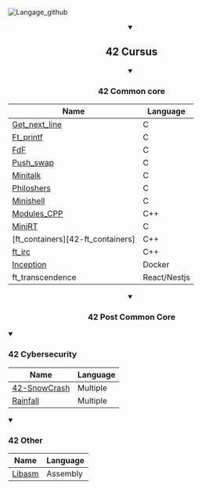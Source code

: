 ![Langage_github]

<details open>
<summary align='center'> <h2>42 Cursus</h2> </summary>

<details open>
<summary align='center'> <h3>42 Common core</h3> </summary>

| Name                              | Language     |
| --------------------------------- | ------------ |
| [Get_next_line][42-get_next_line] | C            |
| [Ft_printf][42-ft_printf]         | C            |
| [FdF][42-FdF]                     | C            |
| [Push_swap][42-push_swap]         | C            |
| [Minitalk][42-minitalk]           | C            |
| [Philoshers][42-Philoshers]       | C            |
| [Minishell][42-Minishell]         | C            |
| [Modules_CPP][42-CPP_Modules]     | C++          |
| [MiniRT][42-miniRT]               | C            |
| [ft_containers][42-ft_containers] | C++          |
| [ft_irc][42-ft_irc]               | C++          |
| [Inception][42-Inception]         | Docker       |
| ft_transcendence                  | React/Nestjs |

</details>

<details open>
<summary align='center'> <h3> 42 Post Common Core </h3> </summary>

<details open>
<summary> <h3>42 Cybersecurity</h3> </summary>

| Name                         | Language |
| ---------------------------- | -------- |
| [42-SnowCrash][42-SnowCrash] | Multiple |
| [Rainfall][42-rainfall]      | Multiple |

</details>

<details open>
<summary> <h3>42 Other</h3> </summary>

| Name                | Language |
| ------------------- | -------- |
| [Libasm][42-Libasm] | Assembly |

</details>
</details>
</details>

<!-- Lien repo github --->

[42-CPP_Modules]: https://github.com/rpoder/42-CPP_Modules
[42-get_next_line]: https://github.com/rpoder/42-get_next_line
[42-ft_printf]: https://github.com/rpoder/42-libftprintf
[42-FdF]: https://github.com/rpoder/42-FdF
[42-push_swap]: https://github.com/rpoder/42-push_swap
[42-minitalk]: https://github.com/rpoder/42-mini_talk
[42-Philoshers]: https://github.com/rpoder/42-philosophers
[42-Minishell]: https://github.com/rpoder/42-minishell
[42-miniRT]: https://github.com/rpoder/42-miniRT
[42-ft_irc]: https://github.com/rpoder/42-ft_irc
[42-Inception]: https://github.com/rpoder/42-inception
[42-Libasm]: https://github.com/bsavinel/42-libasm
[42-SnowCrash]: https://github.com/bsavinel/42-SnowCrash
[42-rainfall]: https://github.com/rpoder/42-rainfall

<!-- widgets --->

[Langage_github]:
	https://github-readme-stats.vercel.app/api/top-langs/?username=rpoder&hide=roff,php,html,perl&layout=compact&theme=dark&show
